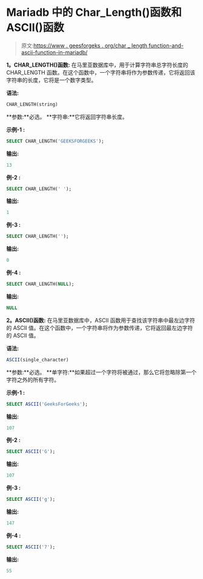 # Mariadb 中的 Char_Length()函数和 ASCII()函数

> 原文:[https://www . geesforgeks . org/char _ length function-and-ascii-function-in-mariadb/](https://www.geeksforgeeks.org/char_lengthfunction-and-ascii-function-in-mariadb/)

**1。CHAR_LENGTH()函数:**
在马里亚数据库中，用于计算字符串总字符长度的 CHAR_LENGTH 函数。在这个函数中，一个字符串将作为参数传递，它将返回该字符串的长度，它将是一个数字类型。

**语法:**

```sql
CHAR_LENGTH(string)
```

**参数:**必选。
**字符串:**它将返回字符串长度。

**示例-1 :**

```sql
SELECT CHAR_LENGTH('GEEKSFORGEEKS');
```

**输出:**

```sql
13
```

**例-2 :**

```sql
SELECT CHAR_LENGTH(' ');
```

**输出:**

```sql
1
```

**例-3 :**

```sql
SELECT CHAR_LENGTH('');
```

**输出:**

```sql
0
```

**例-4 :**

```sql
SELECT CHAR_LENGTH(NULL);
```

**输出:**

```sql
NULL
```

**2。ASCII()函数:**
在马里亚数据库中，ASCII 函数用于查找该字符串中最左边字符的 ASCII 值。在这个函数中，一个字符串将作为参数传递，它将返回最左边字符的 ASCII 值。

**语法:**

```sql
ASCII(single_character)
```

**参数:**必选。
**单字符:**如果超过一个字符将被通过，那么它将忽略除第一个字符之外的所有字符。

**示例-1 :**

```sql
SELECT ASCII('GeeksForGeeks');
```

**输出:**

```sql
107
```

**例-2 :**

```sql
SELECT ASCII('G');
```

**输出:**

```sql
107
```

**例-3 :**

```sql
SELECT ASCII('g');
```

**输出:**

```sql
147
```

**例-4 :**

```sql
SELECT ASCII('7');
```

**输出:**

```sql
55
```